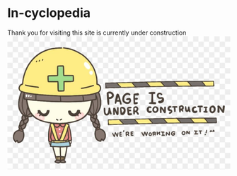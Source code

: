 # In-cyclopedia
Thank you for visiting this site is currently under construction
![UnderConstruction](Images/underconstruction.jpg)
